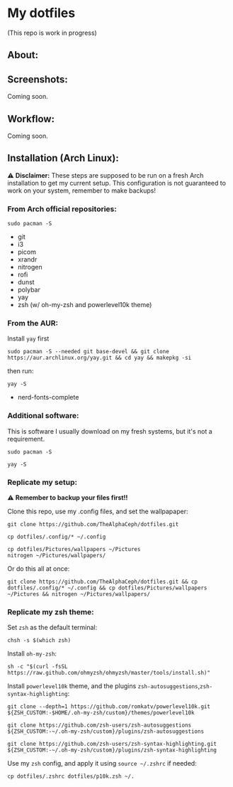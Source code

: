 # My dotfiles
(This repo is work in progress)

## About:


## Screenshots:
Coming soon.

## Workflow:
Coming soon.

## Installation (Arch Linux):
⚠️ **Disclaimer:** These steps are supposed to be run on a fresh Arch installation to get my current setup. This configuration is not guaranteed to work on your system, remember to make backups!
### From Arch official repositories:
```
sudo pacman -S
```
- git
- i3
- picom
- xrandr
- nitrogen
- rofi
- dunst
- polybar
- yay
- zsh (w/ oh-my-zsh and powerlevel10k theme)

### From the AUR:
Install `yay` first
```
sudo pacman -S --needed git base-devel && git clone https://aur.archlinux.org/yay.git && cd yay && makepkg -si
```
then run:
```
yay -S
```
- nerd-fonts-complete

### Additional software:
This is software I usually download on my fresh systems, but it's not a requirement.
```
sudo pacman -S 
```
```
yay -S
```

### Replicate my setup:
⚠️ **Remember to backup your files first!!**

Clone this repo, use my .config files, and set the wallpapaper:
```
git clone https://github.com/TheAlphaCeph/dotfiles.git

cp dotfiles/.config/* ~/.config

cp dotfiles/Pictures/wallpapers ~/Pictures
nitrogen ~/Pictures/wallpapers/
```
Or do this all at once:
```
git clone https://github.com/TheAlphaCeph/dotfiles.git && cp dotfiles/.config/* ~/.config && cp dotfiles/Pictures/wallpapers ~/Pictures && nitrogen ~/Pictures/wallpapers/
```

### Replicate my zsh theme:
Set `zsh` as the default terminal:
```
chsh -s $(which zsh)
```
Install `oh-my-zsh`:
```
sh -c "$(curl -fsSL https://raw.github.com/ohmyzsh/ohmyzsh/master/tools/install.sh)"
```
Install `powerlevel10k` theme, and the plugins `zsh-autosuggestions`,`zsh-syntax-highlighting`:
```
git clone --depth=1 https://github.com/romkatv/powerlevel10k.git ${ZSH_CUSTOM:-$HOME/.oh-my-zsh/custom}/themes/powerlevel10k

git clone https://github.com/zsh-users/zsh-autosuggestions ${ZSH_CUSTOM:-~/.oh-my-zsh/custom}/plugins/zsh-autosuggestions

git clone https://github.com/zsh-users/zsh-syntax-highlighting.git ${ZSH_CUSTOM:-~/.oh-my-zsh/custom}/plugins/zsh-syntax-highlighting
```
Use my `zsh` config, and apply it using `source ~/.zshrc` if needed:
```
cp dotfiles/.zshrc dotfiles/p10k.zsh ~/.
```
